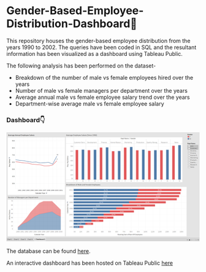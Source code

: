 # Gender-Based-Employee-Distribution-Dashboard🏢

This repository houses the gender-based employee distribution from the years 1990 to 2002.
The queries have been coded in SQL and the resultant information has been visualized as a dashboard using Tableau Public.

The following analysis has been performed on the dataset-
- Breakdown of the number of male vs female employees hired over the years
- Number of male vs female managers per department over the years
- Average annual male vs female employee salary trend over the years
- Department-wise average male vs female employee salary

### Dashboard👇
![Alt text](Dashboard.png?raw=true "Optional Title")

The database can be found [here](https://www.dropbox.com/s/lhj4axkaupjhmbq/employees_mod.sql?dl=0).

An interactive dashboard has been hosted on Tableau Public [here](https://public.tableau.com/app/profile/mohit.singh7939/viz/Gender-BasedEmployeeDataAnalysis/Dashboard1)
